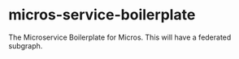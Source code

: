 # micros-service-boilerplate
The Microservice Boilerplate for Micros. This will have a federated subgraph.
